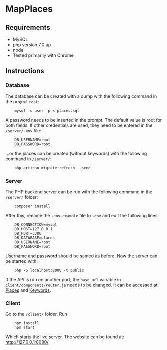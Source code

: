 # MapPlaces

## Requirements

* MySQL
* php version 7.0 up
* node
* Tested primarily with Chrome

## Instructions

### Database

The database can be created with a dump with the following command in the project `root`:
```
    mysql -u user -p < places.sql
```
A password needs to be inserted in the prompt. The default value is root for both fields. If other credentials are used, they need to be entered in the `/server/.env` file:
```
    DB_USERNAME=root
    DB_PASSWORD=root
```

...or the places can be created (without keywords) with the following command in `/server/`:
```
    php artisan migrate:refresh --seed
```

### Server

The PHP backend server can be run with the following command in the `/server/` folder:

```
    composer install
```
After this, rename the `.env.example` file to `.env` and edit the following lines: 

```
    DB_CONNECTION=mysql
    DB_HOST=127.0.0.1
    DB_PORT=3306
    DB_DATABASE=places
    DB_USERNAME=root
    DB_PASSWORD=root
```
Username and password should be samed as before. Now the server can be started with:

```
    php -S localhost:8000 -t public
```

If the API is run on another port, the `base_url` variable in `client/components/router.js` needs to be changed. It can be accessed at: [Places](http://localhost:8000/api/places) and [Keywords](http://localhost:8000/api/keywords).

### Client

Go to the `/client/` folder. Run

```
    npm install
    npm start
```
Which starts the live server. 
The website can be found at: http://127.0.0.1:8080/